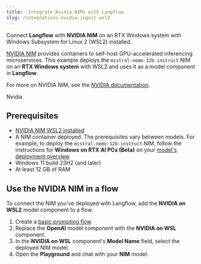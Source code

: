 ```yaml
---
title:  Integrate Nvidia NIMs with Langflow
slug: /integrations-nvidia-ingest-wsl2
---
```


Connect **Langflow** with **NVIDIA NIM** on an RTX Windows system with Windows Subsystem for Linux 2 (WSL2) installed.

[NVIDIA NIM](https://developer.nvidia.com/nim) provides containers to self-host GPU-accelerated inferencing microservices.
This example deploys the `mistral-nemo-12b-instruct` NIM on an **RTX Windows system** with WSL2 and uses it as a model component in **Langflow**.

For more on NVIDIA NIM, see the [NVIDIA documentation](https://developer.nvidia.com/nim).

Nvidia

## Prerequisites

* [NVIDIA NIM WSL2 installed](https://docs.nvidia.com/nim/wsl2/latest/getting-started.html)
* A NIM container deployed. The prerequisites vary between models.
For example, to deploy the `mistral-nemo-12b-instruct` NIM, follow the instructions for **Windows on RTX AI PCs (Beta)** on your [model's deployment overview](https://build.nvidia.com/nv-mistralai/mistral-nemo-12b-instruct/deploy?environment=wsl2.md)
* Windows 11 build 23H2 (and later)
* At least 12 GB of RAM

## Use the NVIDIA NIM in a flow

To connect the NIM you've deployed with Langflow, add the **NVIDIA on WSL2** model component to a flow.

1. Create a [basic prompting flow](/get-started-quickstart).
2. Replace the **OpenAI** model component with the **NVIDIA on WSL** component.
3. In the **NVIDIA on WSL** component's **Model Name** field, select the deployed NIM model.
4. Open the **Playground** and chat with your **NIM** model.


